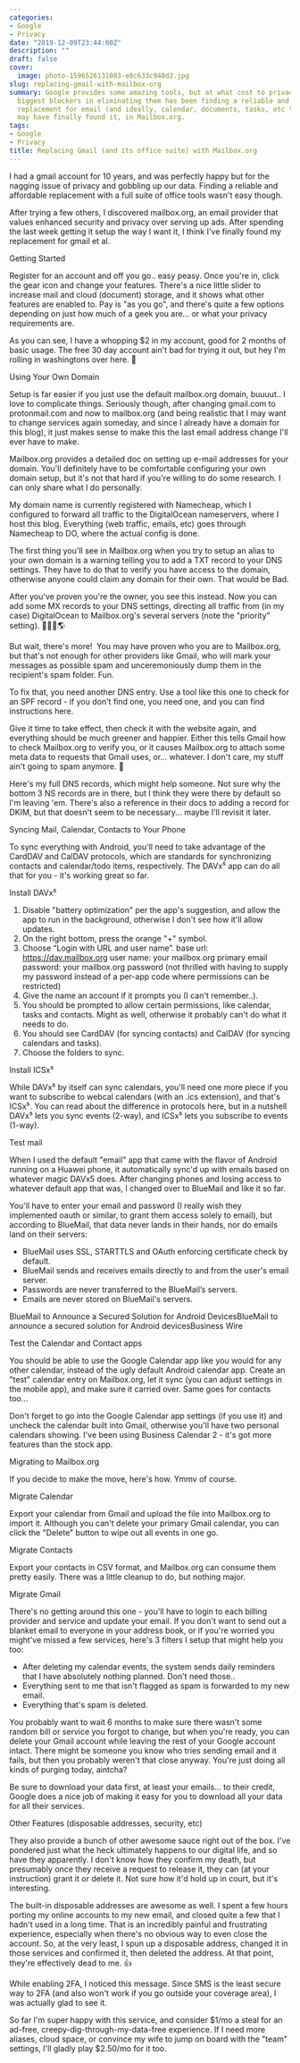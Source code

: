 ```yaml
---
categories:
- Google
- Privacy
date: "2019-12-09T23:44:00Z"
description: ""
draft: false
cover:
  image: photo-1596526131083-e8c633c948d2.jpg
slug: replacing-gmail-with-mailbox-org
summary: Google provides some amazing tools, but at what cost to privacy? One of the
  biggest blockers in eliminating them has been finding a reliable and affordable
  replacement for email (and ideally, calendar, documents, tasks, etc too). Well I
  may have finally found it, in Mailbox.org.
tags:
- Google
- Privacy
title: Replacing Gmail (and its office suite) with Mailbox.org
---
```



I had a gmail account for 10 years, and was perfectly happy but for the nagging issue of privacy and gobbling up our data. Finding a reliable and affordable replacement with a full suite of office tools wasn't easy though.

After trying a few others, I discovered mailbox.org, an email provider that values enhanced security and privacy over serving up ads. After spending the last week getting it setup the way I want it, I think I've finally found my replacement for gmail et al.


Getting Started

Register for an account and off you go.. easy peasy. Once you're in, click the gear icon and change your features. There's a nice little slider to increase mail and cloud (document) storage, and it shows what other features are enabled to. Pay is "as you go", and there's quite a few options depending on just how much of a geek you are... or what your privacy requirements are.

As you can see, I have a whopping $2 in my account, good for 2 months of basic usage. The free 30 day account ain't bad for trying it out, but hey I'm rolling in washingtons over here. 💸


Using Your Own Domain

Setup is far easier if you just use the default mailbox.org domain, buuuut.. I love to complicate things. Seriously though, after changing gmail.com to protonmail.com and now to mailbox.org (and being realistic that I may want to change services again someday, and since I already have a domain for this blog), it just makes sense to make this the last email address change I'll ever have to make.

Mailbox.org provides a detailed doc on setting up e-mail addresses for your domain. You'll definitely have to be comfortable configuring your own domain setup, but it's not that hard if you're willing to do some research. I can only share what I do personally.

My domain name is currently registered with Namecheap, which I configured to forward all traffic to the DigitalOcean nameservers, where I host this blog. Everything (web traffic, emails, etc) goes through Namecheap to DO, where the actual config is done.

The first thing you'll see in Mailbox.org when you try to setup an alias to your own domain is a warning telling you to add a TXT record to your DNS settings. They have to do that to verify you have access to the domain, otherwise anyone could claim any domain for their own. That would be Bad.

After you've proven you're the owner, you see this instead. Now you can add some MX records to your DNS settings, directing all traffic from (in my case) DigitalOcean to Mailbox.org's several servers (note the "priority" setting). 🐢🐢🐢🌎

But wait, there's more!  You may have proven who you are to Mailbox.org, but that's not enough for other providers like Gmail, who will mark your messages as possible spam and unceremoniously dump them in the recipient's spam folder. Fun.

To fix that, you need another DNS entry. Use a tool like this one to check for an SPF record - if you don't find one, you need one, and you can find instructions here.

Give it time to take effect, then check it with the website again, and everything should be much greener and happier. Either this tells Gmail how to check Mailbox.org to verify you, or it causes Mailbox.org to attach some meta data to requests that Gmail uses, or... whatever. I don't care, my stuff ain't going to spam anymore. 💚

Here's my full DNS records, which might help someone. Not sure why the bottom 3 NS records are in there, but I think they were there by default so I'm leaving 'em. There's also a reference in their docs to adding a record for DKIM, but that doesn't seem to be necessary... maybe I'll revisit it later.


Syncing Mail, Calendar, Contacts to Your Phone

To sync everything with Android, you'll need to take advantage of the CardDAV and CalDAV protocols, which are standards for synchronizing contacts and calendar/todo items, respectively. The DAVx⁵ app can do all that for you - it's working great so far.


Install DAVx⁵

 1. Disable "battery optimization" per the app's suggestion, and allow the app to run in the background, otherwise I don't see how it'll allow updates.
 2. On the right bottom, press the orange "+" symbol.
 3. Choose “Login with URL and user name”.
    base url: https://dav.mailbox.org
    user name: your mailbox.org primary email
    password: your mailbox.org password (not thrilled with having to supply my password instead of a per-app code where permissions can be restricted)
 4. Give the name an account if it prompts you (I can't remember..).
 5. You should be prompted to allow certain permissions, like calendar, tasks and contacts. Might as well, otherwise it probably can't do what it needs to do.
 6. You should see CardDAV (for syncing contacts) and CalDAV (for syncing calendars and tasks).
 7. Choose the folders to sync.


Install ICSx⁵

While DAVx⁵ by itself can sync calendars, you'll need one more piece if you want to subscribe to webcal calendars (with an .ics extension), and that's ICSx⁵. You can read about the difference in protocols here, but in a nutshell DAVx⁵ lets you sync events (2-way), and ICSx⁵ lets you subscribe to events (1-way).


Test mail

When I used the default "email" app that came with the flavor of Android running on a Huawei phone, it automatically sync'd up with emails based on whatever magic DAVx5 does. After changing phones and losing access to whatever default app that was, I changed over to BlueMail and like it so far.

You'll have to enter your email and password (I really wish they implemented oauth or similar, to grant them access solely to email), but according to BlueMail, that data never lands in their hands, nor do emails land on their servers:

 * BlueMail uses SSL, STARTTLS and OAuth enforcing certificate check by default.
 * BlueMail sends and receives emails directly to and from the user's email server.
 * Passwords are never transferred to the BlueMail’s servers.
 * Emails are never stored on BlueMail's servers.

BlueMail to Announce a Secured Solution for Android DevicesBlueMail to announce a secured solution for Android devicesBusiness Wire


Test the Calendar and Contact apps

You should be able to use the Google Calendar app like you would for any other calendar, instead of the ugly default Android calendar app. Create an "test" calendar entry on Mailbox.org, let it sync (you can adjust settings in the mobile app), and make sure it carried over. Same goes for contacts too...

Don't forget to go into the Google Calendar app settings (if you use it) and uncheck the calendar built into Gmail, otherwise you'll have two personal calendars showing. I've been using Business Calendar 2 - it's got more features than the stock app.


Migrating to Mailbox.org

If you decide to make the move, here's how. Ymmv of course.


Migrate Calendar

Export your calendar from Gmail and upload the file into Mailbox.org to import it. Although you can't delete your primary Gmail calendar, you can click the "Delete" button to wipe out all events in one go.


Migrate Contacts

Export your contacts in CSV format, and Mailbox.org can consume them pretty easily. There was a little cleanup to do, but nothing major.


Migrate Gmail

There's no getting around this one - you'll have to login to each billing provider and service and update your email. If you don't want to send out a blanket email to everyone in your address book, or if you're worried you might've missed a few services, here's 3 filters I setup that might help you too:

 * After deleting my calendar events, the system sends daily reminders that I have absolutely nothing planned. Don't need those..
 * Everything sent to me that isn't flagged as spam is forwarded to my new email.
 * Everything that's spam is deleted.

You probably want to wait 6 months to make sure there wasn't some random bill or service you forgot to change, but when you're ready, you can delete your Gmail account while leaving the rest of your Google account intact. There might be someone you know who tries sending email and it fails, but then you probably weren't that close anyway. You're just doing all kinds of purging today, aintcha?

Be sure to download your data first, at least your emails... to their credit, Google does a nice job of making it easy for you to download all your data for all their services.


Other Features (disposable addresses, security, etc)

They also provide a bunch of other awesome sauce right out of the box. I've pondered just what the heck ultimately happens to our digital life, and so have they apparently. I don't know how they confirm my death, but presumably once they receive a request to release it, they can (at your instruction) grant it or delete it. Not sure how it'd hold up in court, but it's interesting.

The built-in disposable addresses are awesome as well. I spent a few hours porting my online accounts to my new email, and closed quite a few that I hadn't used in a long time. That is an incredibly painful and frustrating experience, especially when there's no obvious way to even close the account. So, at the very least, I spun up a disposable address, changed it in those services and confirmed it, then deleted the address. At that point, they're effectively dead to me. 👍

While enabling 2FA, I noticed this message. Since SMS is the least secure way to 2FA (and also won't work if you go outside your coverage area), I was actually glad to see it.

So far I'm super happy with this service, and consider $1/mo a steal for an ad-free, creepy-dig-through-my-data-free experience. If I need more aliases, cloud space, or convince my wife to jump on board with the "team" settings, I'll gladly play $2.50/mo for it too.

